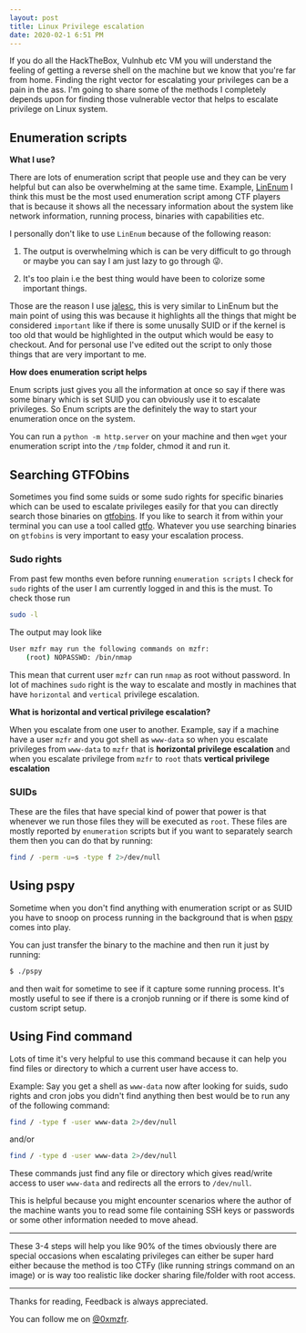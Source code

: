 ```yaml
---
layout: post
title: Linux Privilege escalation
date: 2020-02-1 6:51 PM
---
```


If you do all the HackTheBox, Vulnhub etc VM you will understand the feeling of getting a reverse shell on the machine but we know that you're far from home. Finding the right vector for escalating your privileges can be a pain in the ass. I'm going to share some of the methods I completely depends upon for finding those vulnerable vector that helps to escalate privilege on Linux system.

## Enumeration scripts

__What I use?__

There are lots of enumeration script that people use and they can be very helpful but can also be overwhelming at the same time. Example, [LinEnum](https://github.com/rebootuser/LinEnum/blob/master/LinEnum.sh) I think this must be the most used enumeration script among CTF players that is because it shows all the necessary information about the system like network information, running process, binaries with capabilities etc.

I personally don't like to use `LinEnum` because of the following reason:

1) The output is overwhelming which is can be very difficult to go through or maybe you can say I am just lazy to go through 😜.

2) It's too plain i.e the best thing would have been to colorize some important things.

Those are the reason I use [jalesc](https://github.com/itsKindred/jalesc/), this is very similar to LinEnum but the main point of using this was because it highlights all the things that might be considered `important` like if there is some unusally SUID or if the kernel is too old that would be highlighted in the output which would be easy to checkout. And for personal use I've edited out the script to only those things that are very important to me.

__How does enumeration script helps__

Enum scripts just gives you all the information at once so say if there was some binary which is set SUID you can obviously use it to escalate privileges.
So Enum scripts are the definitely the way to start your enumeration once on the system.

You can run a `python -m http.server` on your machine and then `wget` your enumeration script into the `/tmp` folder, chmod it and run it.

## Searching GTFObins

Sometimes you find some suids or some sudo rights for specific binaries which can be used to escalate privileges easily for that you can directly search those binaries on [gtfobins](https://gtfobins.github.io/). If you like to search it from within your terminal you can use a tool called [gtfo](github.com/mzfr/gtfo). Whatever you use searching binaries on `gtfobins` is very important to easy your escalation process.

### Sudo rights

From past few months even before running `enumeration scripts` I check for `sudo` rights of the user I am currently logged in and this is the must. To check those run

```bash
sudo -l
```

The output may look like

```bash
User mzfr may run the following commands on mzfr:
    (root) NOPASSWD: /bin/nmap
```

This mean that current user `mzfr` can run `nmap` as root without password.
In lot of machines `sudo` right is the way to escalate and mostly in machines that have `horizontal` and `vertical` privilege escalation.

__What is horizontal and vertical privilege escalation?__

When you escalate from one user to another. Example, say if a machine have a user `mzfr` and you got shell as `www-data` so when you escalate privileges from `www-data` to `mzfr` that is __horizontal privilege escalation__ and  when you escalate privilege from `mzfr` to `root` thats __vertical privilege escalation__

### SUIDs

These are the files that have special kind of power that power is that whenever we run those files they will be executed as `root`. These files are mostly reported by `enumeration` scripts but if you want to separately search them then you can do that by running:

```bash
find / -perm -u=s -type f 2>/dev/null
```

## Using pspy

Sometime when you don't find anything with enumeration script or as SUID you have to snoop on process running in the background that is when [pspy](https://github.com/DominicBreuker/pspy/) comes into play.

You can just transfer the binary to the machine and then run it just by running:

```bash
$ ./pspy
```
and then wait for sometime to see if it capture some running process. It's mostly useful to see if there is a cronjob running or if there is some kind of custom script setup.

## Using Find command

Lots of time it's very helpful to use this command because it can help you find files or directory to which a current user have access to.

Example: Say you get a shell as `www-data` now after looking for suids, sudo rights and cron jobs you didn't find anything then best would be to run any of the following command:

```bash
find / -type f -user www-data 2>/dev/null
```

and/or

```bash
find / -type d -user www-data 2>/dev/null
```


These commands just find any file or directory which gives read/write access to user `www-data` and redirects all the errors to `/dev/null`.

This is helpful because you might encounter scenarios where the author of the machine wants you to read some file containing SSH keys or passwords or some other information needed to move ahead.

***

These 3-4 steps will help you like 90% of the times obviously there are special occasions when escalating privileges can either be super hard either because the method is too CTFy (like running strings command on an image) or is way too realistic like docker sharing file/folder with root access.

***

Thanks for reading, Feedback is always appreciated.

You can follow me on [@0xmzfr](https://twitter.com/0xmzfr).



